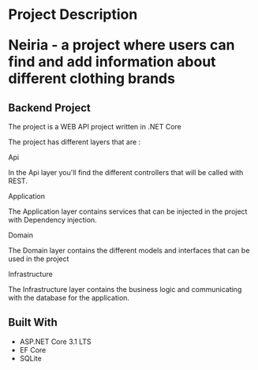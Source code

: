 <h1 align="center> Neiria </h1>

<p align="center"> Project Description</p>
Neiria - a project where users can find and add information about different clothing brands

## Backend Project
The project is a WEB API project written in .NET Core

The project has different layers that are :

<p>Api</p>
                 
In the Api layer you'll find the different controllers that will be called with REST. 

<p>Application</p>
                 
The Application layer contains services that can be injected in the project with Dependency injection.

<p>Domain</p>
                 
The Domain layer contains the different models and interfaces that can be used in the project

<p>Infrastructure</p>

The Infrastructure layer contains the business logic and communicating with the database for the application. 

## Built With
- ASP.NET Core 3.1 LTS 
- EF Core
- SQLite 

